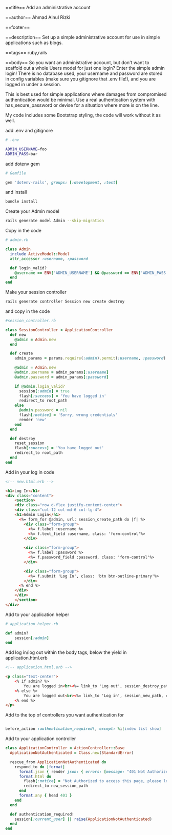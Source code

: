 ==title==
Add an administrative account

==author==
Ahmad Ainul Rizki

==footer==


==description==
Set up a simple administrative account for use in simple applications such as blogs.

==tags==
ruby,rails

==body==
So you want an administrative account, but don't want to scaffold out a whole Users model for just one login? Enter the simple admin login! There is no database used, your username and password are stored in config variables (make sure you gitignore that .env file!), and you are logged in under a session.

This is best used for simple applications where damages from compromised authentication would be minimal. Use a real authentication system with has_secure_password or devise for a situation where more is on the line.

My code includes some Bootstrap styling, the code will work without it as well.

add .env and gitignore

```bash
# .env

ADMIN_USERNAME=foo
ADMIN_PASS=bar
```

add dotenv gem

```ruby
# Gemfile

gem 'dotenv-rails', groups: [:development, :test]
```

and install

```bash
bundle install
```

Create your Admin model

```bash
rails generate model Admin --skip-migration
```

Copy in the code

```ruby
# admin.rb

class Admin
  include ActiveModel::Model
  attr_accessor :username, :password

  def login_valid?
    @username == ENV['ADMIN_USERNAME'] && @password == ENV['ADMIN_PASS']
  end
end
```

Make your session controller

```bash
rails generate controller Session new create destroy
```

and copy in the code

``` ruby
#session_controller.rb

class SessionController < ApplicationController
  def new
    @admin = Admin.new
  end

  def create
    admin_params = params.require(:admin).permit(:username, :password)

    @admin = Admin.new
    @admin.username = admin_params[:username]
    @admin.password = admin_params[:password]

    if @admin.login_valid?
      session[:admin] = true
      flash[:success] = 'You have logged in'
      redirect_to root_path
    else
      @admin.password = nil
      flash[:notice] = 'Sorry, wrong credentials'
      render 'new'
    end
  end

  def destroy
    reset_session
    flash[:success] = 'You have logged out'
    redirect_to root_path
  end
end
```

Add in your log in code

``` html
<!-- new.html.erb -->

<h1>Log In</h1>
<div class="content">
    <section>
    <div class="row d-flex justify-content-center">
    <div class="col-12 col-md-6 col-lg-4">
    <h1>Admin Login</h1>
      <%= form_for @admin, url: session_create_path do |f| %>
        <div class="form-group">
          <%= f.label :username %>
          <%= f.text_field :username, class: 'form-control'%>
        </div>

        <div class="form-group">
          <%= f.label :password %>
          <%= f.password_field :password, class: 'form-control'%>
        </div>

        <div class="form-group">
          <%= f.submit 'Log In', class: 'btn btn-outline-primary'%>
        </div>
      <% end %>
    </div>
    </div>
    </section>
</div>
```

Add to your application helper

```ruby
# application_helper.rb

def admin?
    session[:admin]
end
```

Add log in/log out within the body tags, below the yield in application.html.erb

``` html
<!-- application.html.erb -->

<p class="text-center">
    <% if admin? %>
        You are logged in<br><%= link_to 'Log out', session_destroy_path, class: 'btn btn-sm btn-outline-info' %>
    <% else %>
        You are logged out<br><%= link_to 'Log in', session_new_path, class: 'btn btn-sm btn-outline-info' %>
    <% end %>
</p>

```

Add to the top of controllers you want authentication for

```ruby

before_action :authentication_required!, except: %i[index list show]
```

Add to your application controller

```ruby
class ApplicationController < ActionController::Base
  ApplicationNotAuthenticated = Class.new(StandardError)

  rescue_from ApplicationNotAuthenticated do
    respond_to do |format|
      format.json { render json: { errors: [message: "401 Not Authorized"] }, status: 401 }
      format.html do
        flash[:notice] = "Not Authorized to access this page, please log in"
        redirect_to new_session_path
      end
      format.any { head 401 }
    end
  end

  def authentication_required!
    session[:current_user] || raise(ApplicationNotAuthenticated)
  end
end
```
